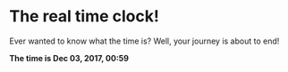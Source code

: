 # The real time clock!

Ever wanted to know what the time is? Well, your journey is about to end!

**The time is Dec 03, 2017, 00:59**